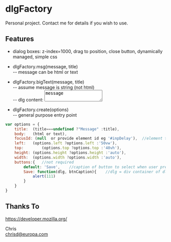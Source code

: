 # dlgFactory

Personal project.  Contact me for details if you wish to use.

## Features
- dialog boxes: z-index=1000, drag to position, close button, dynamically managed, simple css  

- dlgFactory.msg(message, title)  
	-- message can be html or text

- dlgFactory.bigText(message, title)  
	-- assume message is string (not html)  
	-- dlg content: <textarea>message</textarea>

- dlgFactory.create(options)  
		-- general purpose entry point
```Javascript		
var options = {
	title:	(title===undefined ?"Message" :title),
	body: 	(html or text),
	focusId: (null  or provide element id eg '#inpDelay'),	//element to focus on show
	left: 	(options.left ?options.left :'50vw'),
	top:		(options.top ?options.top :'40vh'),
	height:	(options.height ?options.height :'auto'),
	width:	(options.width ?options.width :'auto'),
	buttons:{	//not required
		default: 'Save',	//caption of button to select when user presses Enter key
		Save: function(dlg, btnCaption){	//dlg = div container of dlg
			alert(111)
		}
	}
}
```			

## Thanks To
https://developer.mozilla.org/


Chris  
chrisd@europa.com
